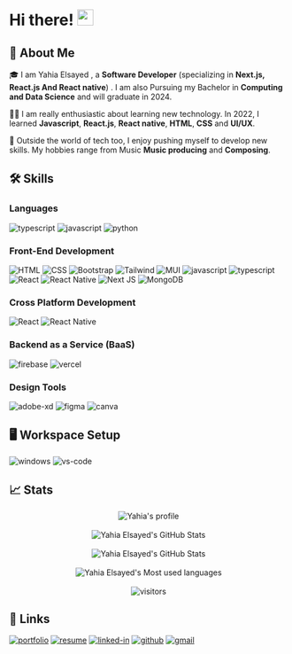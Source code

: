 # Hi there! <img src="https://media.giphy.com/media/hvRJCLFzcasrR4ia7z/giphy.gif" width="29px" height="29px">

## 🚀 About Me

🎓 I am Yahia Elsayed , a **Software Developer** (specializing in **Next.js, React.js And React native**) . I am also Pursuing my Bachelor in **Computing and Data Science** and will graduate in 2024.

👨‍💻 I am really enthusiastic about learning new technology. In 2022, I learned **Javascript**, **React.js**, **React native**, **HTML**, **CSS** and **UI/UX**.

🎸 Outside the world of tech too, I enjoy pushing myself to develop new skills. My hobbies range from Music **Music producing** and **Composing**.

## 🛠️ Skills

### Languages

![typescript](https://img.shields.io/badge/typescript-1572B6?style=for-the-badge&logo=typescript&logoColor=FFFFFF)
![javascript](https://img.shields.io/badge/JavaScript-323330?style=for-the-badge&logo=javascript&logoColor=F7DF1E)
![python](https://img.shields.io/badge/Python-3776AB?style=for-the-badge&logo=python&logoColor=white)

### Front-End Development

![HTML](https://img.shields.io/badge/HTML5-E34F26?style=for-the-badge&logo=html5&logoColor=white)
![CSS](https://img.shields.io/badge/CSS3-1572B6?style=for-the-badge&logo=css3&logoColor=white)
![Bootstrap](https://img.shields.io/badge/bootstrap-%238511FA.svg?style=for-the-badge&logo=bootstrap&logoColor=white)
![Tailwind](https://camo.githubusercontent.com/5d16e7fdd964ebca50ca82d6c8b081045630340427c463f4470050acd4e50ef3/68747470733a2f2f696d672e736869656c64732e696f2f7374617469632f76313f7374796c653d666f722d7468652d6261646765266d6573736167653d5461696c77696e642b43535326636f6c6f723d323232323232266c6f676f3d5461696c77696e642b435353266c6f676f436f6c6f723d303642364434266c6162656c3d)
![MUI](https://img.shields.io/badge/MUI-%230081CB.svg?style=for-the-badge&logo=mui&logoColor=white)
![javascript](https://img.shields.io/badge/JavaScript-323330?style=for-the-badge&logo=javascript&logoColor=F7DF1E)
![typescript](https://img.shields.io/badge/typescript-1572B6?style=for-the-badge&logo=typescript&logoColor=FFFFFF)
![React](https://img.shields.io/badge/React-61dafb?style=for-the-badge&logo=react&logoColor=black)
![React Native](https://img.shields.io/badge/React-Native-61dafb?style=for-the-badge&logo=react&logoColor=white)
![Next JS](https://img.shields.io/badge/Next-black?style=for-the-badge&logo=next.js&logoColor=white)
![MongoDB](https://img.shields.io/badge/MongoDB-%234ea94b.svg?style=for-the-badge&logo=mongodb&logoColor=white)
### Cross Platform Development

![React](https://img.shields.io/badge/React-61dafb?style=for-the-badge&logo=react&logoColor=black)
![React Native](https://img.shields.io/badge/React-Native-61dafb?style=for-the-badge&logo=react&logoColor=white)

### Backend as a Service (BaaS)

![firebase](https://img.shields.io/badge/Firebase-ffaa00?style=for-the-badge&logo=Firebase&logoColor=white)
![vercel](https://img.shields.io/badge/Vercel-000000?style=for-the-badge&logo=Vercel&logoColor=white)

### Design Tools

![adobe-xd](https://img.shields.io/badge/adobe_xd-470137?style=for-the-badge&logo=adobe-xd&logoColor=white)
![figma](https://img.shields.io/badge/figma-000000?style=for-the-badge&logo=figma&logoColor=white)
![canva](https://img.shields.io/badge/canva-00C4CC?style=for-the-badge&logo=canva&logoColor=white)

## 🖥️ Workspace Setup

![windows](https://img.shields.io/badge/Windows_11-0078D6?style=for-the-badge&logo=windows&logoColor=white)
![vs-code](https://img.shields.io/badge/VS_Code-007ACC?style=for-the-badge&logo=Visual-Studio-Code&logoColor=white)

## 📈 Stats

<div align="center">
    <img src="https://github-profile-trophy.vercel.app/?username=yahiaelsayed19&row=1&column=6&margin-h=8&theme=darkhub&count_private=true&margin-w=15&no-frame=true" alt="Yahia's profile" />
    <br />
    <br />
    <img src="https://github-readme-stats.vercel.app/api?username=yahiaelsayed19&show_icons=true&hide_border=true&theme=midnight-purple" alt="Yahia Elsayed's GitHub Stats">
    <br />
     <br />
    <img src="https://github-readme-streak-stats.herokuapp.com/?user=YahiaElsayed19&theme=midnight-purple&hide_border=true" alt="Yahia Elsayed's GitHub Stats">
    <br />
     <br />
    <img src="https://github-readme-stats.vercel.app/api/top-langs/?username=YahiaElsayed19&theme=midnight-purple&hide_border=true&include_all_commits=true&count_private=true&layout=compact" alt="Yahia Elsayed's Most used languages">
    <br />
     <br />
    <img src="https://visitor-badge.laobi.icu/badge?page_id=yahiaelsayed19" alt="visitors">
</div>

## 🔗 Links

[![portfolio](https://img.shields.io/badge/Portfolio-5340ff?style=for-the-badge&logo=Google-chrome&logoColor=white)](https://yahiaelsayed.vercel.app//)
[![resume](https://img.shields.io/badge/Resume-4285F4?style=for-the-badge&logo=read-the-docs&logoColor=white)](https://docs.google.com/document/d/1aBtlS3_tNpow1k7DXmQO7einEvJBRzE9)
[![linked-in](https://img.shields.io/badge/Linked_In-0077B5?style=for-the-badge&logo=LinkedIn&logoColor=white)](https://www.linkedin.com/in/yahiaelsayed19/)
[![github](https://img.shields.io/badge/GitHub-000000?style=for-the-badge&logo=GitHub&logoColor=white)](https://github.com/YahiaElsayed19)
[![gmail](https://img.shields.io/badge/Gmail-D14836?style=for-the-badge&logo=Gmail&logoColor=white)](mailto:yahiaelsayed19@gmail.com)
